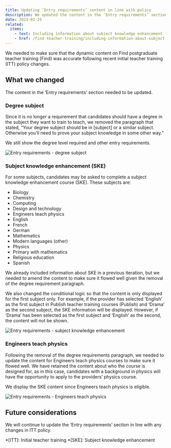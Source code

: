```yaml
---
title: Updating ‘Entry requirements’ content in line with policy
description: We updated the content in the ‘Entry requirements’ section on the course page to make sure its consistent with policy
date: 2023-02-25
related:
  items:
    - text: Including information about subject knowledge enhancement (SKE) courses
    - href: /find-teacher-training/including-information-about-subject-knowledge-enhancement-ske-courses/
---
```


We needed to make sure that the dynamic content on Find postgraduate teacher training (Find) was accurate following recent initial teacher training (ITT) policy changes.

## What we changed

The content in the ‘Entry requirements’ section needed to be updated.

### Degree subject

Since it is no longer a requirement that candidates should have a degree in the subject they want to train to teach, we removed the paragraph that stated, “Your degree subject should be in \[subject\] or a similar subject. Otherwise you’ll need to prove your subject knowledge in some other way.”

We still show the degree level required and other entry requirements.

![Entry requirements - degree subject](entry-requirements--degree-subject.png)

### Subject knowledge enhancement (SKE)

For some subjects, candidates may be asked to complete a subject knowledge enhancement course (SKE). These subjects are:

- Biology
- Chemistry
- Computing
- Design and technology
- Engineers teach physics
- English
- French
- German
- Mathematics
- Modern languages (other)
- Physics
- Primary with mathematics
- Religious education
- Spanish

We already included information about SKE in a previous iteration, but we needed to amend the content to make sure it flowed well given the removal of the degree requirement paragraph.

We also changed the conditional logic so that the content is only displayed for the first subject only. For example, if the provider has selected ‘English’ as the first subject in Publish teacher training courses (Publish) and ‘Drama’ as the second subject, the SKE information will be displayed. However, if ‘Drama’ has been selected as the first subject and ‘English’ as the second, the content will not be shown.

![Entry requirements - subject knowledge enhancement](entry-requirements--subject-knowledge-enhancement.png)

### Engineers teach physics

Following the removal of the degree requirements paragraph, we needed to update the content for Engineers teach physics courses to make sure it flowed well. We have retained the content about who the course is designed for, as in this case, candidates with a background in physics will have the opportunity to apply to the providers’ physics course.

We display the SKE content since Engineers teach physics is eligible.

![Entry requirements - Engineers teach physics](entry-requirements--engineers-teach-physics.png)

## Future considerations

We will continue to update the ‘Entry requirements’ section in line with any changes in ITT policy.

*[ITT]: Initial teacher training
*[SKE]: Subject knowledge enhancement
